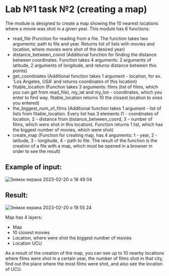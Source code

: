 # Lab №1 task №2 (creating a map)
The module is designed to create a map showing the 10 nearest locations where a movie was shot in a given year. 
This module has 6 functions:
- read_file (Function for reading from a file. The function takes two arguments: path to file and year. Returns list of lists with movies and location, where movies were shot of the desired year)
- distance_between_coord (Additional function for finding the distance between coordinates. Function takes 4 arguments: 2 arguments of latitude, 2 arguments of longitude, and returns distance between this points)
- get_coordinates (Additional function takes 1 argument - location, for ex. 'Los Angeles, USA' and returns coordinates of this location)
- fitable_location (Function takes 3 arguments: films (list of films, which you can get from read_file), my_lat and my_lon - coordinates, which you enter to find way. fitable_location returns 10 the closest location to ones you entered)
- the_biggest_num_of_films (Additional function takes 1 argument - list of lists from fitable_location. Every list has 3 elements (1 - coordinates of location, 2 - distance from distance_between_coord, 3 - number of films, which were shot in this location). Function returns 1 list, which has the biggest number of movies, which were shot)
- create_map (Function for creating map, has 4 arguments: 1 - year, 2 - latitude, 3 - longitude, 4 - path to file. The result of the function is the creation of a file with a map, which must be opened in a browser in order to see the result)

## Example of input:
![Знімок екрана 2023-02-20 о 18 49 04](https://user-images.githubusercontent.com/116551880/220163987-6557182f-8d33-417c-b149-265b08ae2b30.png)

## Result:
![Знімок екрана 2023-02-20 о 18 55 24](https://user-images.githubusercontent.com/116551880/220164423-ca44c491-7738-4f76-a9ed-e8c54a223c52.png)

Map has 4 layers:
- Map
- 10 closest movies 
- Location, where were shot the biggest number of movies 
- Location UCU

As a result of the creation of the map, you can see up to 10 nearby locations where films were shot in a certain year, the number of films shot in that city, find out the place where the most films were shot, and also see the location of UCU.
